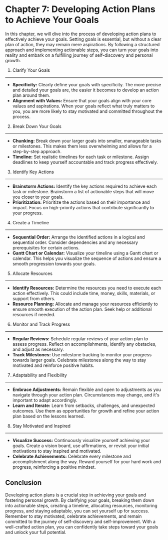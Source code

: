 Chapter 7: Developing Action Plans to Achieve Your Goals
========================================================

In this chapter, we will dive into the process of developing action plans to effectively achieve your goals. Setting goals is essential, but without a clear plan of action, they may remain mere aspirations. By following a structured approach and implementing actionable steps, you can turn your goals into reality and embark on a fulfilling journey of self-discovery and personal growth.

1. Clarify Your Goals
---------------------

* **Specificity:** Clearly define your goals with specificity. The more precise and detailed your goals are, the easier it becomes to develop an action plan around them.
* **Alignment with Values:** Ensure that your goals align with your core values and aspirations. When your goals reflect what truly matters to you, you are more likely to stay motivated and committed throughout the process.

2. Break Down Your Goals
------------------------

* **Chunking:** Break down your larger goals into smaller, manageable tasks or milestones. This makes them less overwhelming and allows for a step-by-step approach.
* **Timeline:** Set realistic timelines for each task or milestone. Assign deadlines to keep yourself accountable and track progress effectively.

3. Identify Key Actions
-----------------------

* **Brainstorm Actions:** Identify the key actions required to achieve each task or milestone. Brainstorm a list of actionable steps that will move you closer to your goals.
* **Prioritization:** Prioritize the actions based on their importance and impact. Focus on high-priority actions that contribute significantly to your progress.

4. Create a Timeline
--------------------

* **Sequential Order:** Arrange the identified actions in a logical and sequential order. Consider dependencies and any necessary prerequisites for certain actions.
* **Gantt Chart or Calendar:** Visualize your timeline using a Gantt chart or calendar. This helps you visualize the sequence of actions and ensure a smooth progression towards your goals.

5. Allocate Resources
---------------------

* **Identify Resources:** Determine the resources you need to execute each action effectively. This could include time, money, skills, materials, or support from others.
* **Resource Planning:** Allocate and manage your resources efficiently to ensure smooth execution of the action plan. Seek help or additional resources if needed.

6. Monitor and Track Progress
-----------------------------

* **Regular Reviews:** Schedule regular reviews of your action plan to assess progress. Reflect on accomplishments, identify any obstacles, and adjust as necessary.
* **Track Milestones:** Use milestone tracking to monitor your progress towards larger goals. Celebrate milestones along the way to stay motivated and reinforce positive habits.

7. Adaptability and Flexibility
-------------------------------

* **Embrace Adjustments:** Remain flexible and open to adjustments as you navigate through your action plan. Circumstances may change, and it's important to adapt accordingly.
* **Learn and Iterate:** Learn from setbacks, challenges, and unexpected outcomes. Use them as opportunities for growth and refine your action plan based on the lessons learned.

8. Stay Motivated and Inspired
------------------------------

* **Visualize Success:** Continuously visualize yourself achieving your goals. Create a vision board, use affirmations, or revisit your initial motivations to stay inspired and motivated.
* **Celebrate Achievements:** Celebrate every milestone and accomplishment along the way. Reward yourself for your hard work and progress, reinforcing a positive mindset.

Conclusion
----------

Developing action plans is a crucial step in achieving your goals and fostering personal growth. By clarifying your goals, breaking them down into actionable steps, creating a timeline, allocating resources, monitoring progress, and staying adaptable, you can set yourself up for success. Remember to stay motivated, celebrate achievements, and remain committed to the journey of self-discovery and self-improvement. With a well-crafted action plan, you can confidently take steps toward your goals and unlock your full potential.
